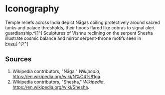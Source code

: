 # Iconography

Temple reliefs across India depict Nāgas coiling protectively around sacred tanks and palace thresholds, their hoods flared like cobras to signal alert guardianship.^[1^] Sculptures of Vishnu reclining on the serpent Shesha illustrate cosmic balance and mirror serpent-throne motifs seen in [Egypt](../../Egypt/Iconography/README.md).^[2^]

## Sources
1. Wikipedia contributors, "Nāga," *Wikipedia*, <https://en.wikipedia.org/wiki/N%C4%81ga>.
2. Wikipedia contributors, "Shesha," *Wikipedia*, <https://en.wikipedia.org/wiki/Shesha>.
